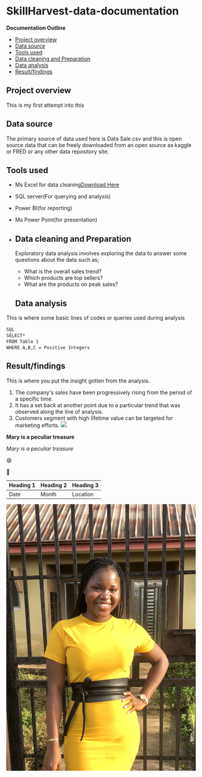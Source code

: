 # SkillHarvest-data-documentation

**Documentation Outline**

- [Project overview](#project-overview)
- [Data source](#data-source)
- [Tools used](#tools-used)
- [Data cleaning and Preparation](#data-cleaning-and-preparation)
- [Data analysis](#data-analysis)
- [Result/findings](#result-findings)

## Project overview

This is my first attempt into this
## Data source

The primary source of data used here is Data Sale.csv and this is open source data that can be freely downloaded from an open source as kaggle or FRED or any other data repository site.
## Tools used
- Ms Excel for data cleaning[Download Here](https:/www.microsoft.com)
- SQL server(For querying and analysis)
- Power BI(for reporting)
- Ms Power Point(for presentation)

- ## Data cleaning and Preparation
   Exploratory data analysis involves exploring the data to answer some questions about the data such as;
  - What is the overall sales trend?
  - Which products are top sellers?
  - What are the products on peak sales?

  ## Data analysis
This is where some basic lines of codes or queries used during analysis
  ```
  SQL
  SELECT*
  FROM Table 1
  WHERE A,B,C = Positive Integers
```

## Result/findings
This is where you put the insight gotten from the analysis.
1. The company's sales have been progressively rising from the period of a specific time.
2. It has a set back at another point due to a particular trend that was observed along the line of analysis.
3. Customers segment with high lifetime value can be targeted for marketing efforts.
![](VB1.png)


**Mary is a peculiar treasure**

*Mary is a peculiar treasure*

😄

🌻


|Heading 1|Heading 2|Heading 3|
|---------|---------|---------|
|Date|Month|Location|

![](IMG_4129.PNG)

